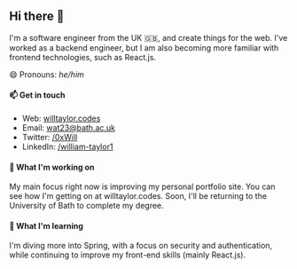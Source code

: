 ## Hi there 👋

I'm a software engineer from the UK 🇬🇧, and create things for the web. I've worked as a backend engineer, but I am also becoming more familiar with frontend technologies, such as React.js.

😄 Pronouns: _he/him_

#### 📫 Get in touch

- Web: [willtaylor.codes](willtaylor.codes)
- Email: [wat23@bath.ac.uk](mailto:wat23@bath.ac.uk)
- Twitter: [/0xWill](https://twitter.com/0xWill)
- LinkedIn: [/william-taylor1](https://www.linkedin.com/in/william-taylor1/)

#### 🔭 What I'm working on

My main focus right now is improving my personal portfolio site. You can see how I'm getting on at willtaylor.codes. Soon, I'll be returning to the University of Bath to complete my degree.

#### 🌱 What I'm learning

I'm diving more into Spring, with a focus on security and authentication, while continuing to improve my front-end skills (mainly React.js).
